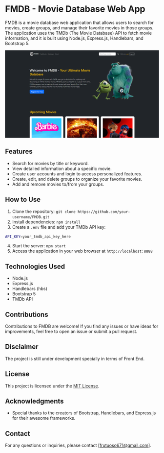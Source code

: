 # FMDB - Movie Database Web App

FMDB is a movie database web application that allows users to search for movies, create groups, and manage their favorite movies in those groups. The application uses the TMDb (The Movie Database) API to fetch movie information, and it is built using Node.js, Express.js, Handlebars, and Bootstrap 5.

![FMDB Screenshot](./docs/img/homePrint.png) <!-- Add a screenshot of your app here -->

## Features

- Search for movies by title or keyword.
- View detailed information about a specific movie.
- Create user accounts and login to access personalized features.
- Create, edit, and delete groups to organize your favorite movies.
- Add and remove movies to/from your groups.

## How to Use

1. Clone the repository: `git clone https://github.com/your-username/FMDB.git`
2. Install dependencies: `npm install`
3. Create a `.env` file and add your TMDb API key:
```bash
API_KEY=your_tmdb_api_key_here
```
4. Start the server: `npm start`
5. Access the application in your web browser at `http://localhost:8888`

## Technologies Used

- Node.js
- Express.js
- Handlebars (hbs)
- Bootstrap 5
- TMDb API

## Contributions

Contributions to FMDB are welcome! If you find any issues or have ideas for improvements, feel free to open an issue or submit a pull request.

## Disclaimer

The project is still under development specially in terms of Front End. 

## License

This project is licensed under the [MIT License](LICENSE).

## Acknowledgments

- Special thanks to the creators of Bootstrap, Handlebars, and Express.js for their awesome frameworks.

## Contact

For any questions or inquiries, please contact [frutuoso671@gmail.com].
